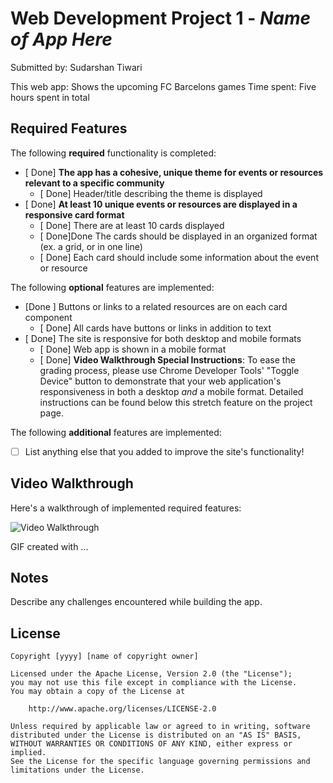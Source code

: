 # Web Development Project 1 - *Name of App Here*

Submitted by: Sudarshan Tiwari

This web app: Shows the upcoming FC Barcelons games
Time spent: Five hours spent in total

## Required Features

The following **required** functionality is completed:

- [ Done] **The app has a cohesive, unique theme for events or resources relevant to a specific community**
  - [ Done] Header/title describing the theme is displayed
- [ Done] **At least 10 unique events or resources are displayed in a responsive card format**
  - [ Done] There are at least 10 cards displayed 
  - [ Done]Done The cards should be displayed in an organized format (ex. a grid, or in one line)
  - [ Done] Each card should include some information about the event or resource


The following **optional** features are implemented:

- [Done ] Buttons or links to a related resources are on each card component
  - [ Done] All cards have buttons or links in addition to text
- [ Done] The site is responsive for both desktop and mobile formats
  - [ Done] Web app is shown in a mobile format
  - [ Done] **Video Walkthrough Special Instructions**: To ease the grading process, please use Chrome Developer Tools' "Toggle Device" button to demonstrate that your web application's responsiveness in both a desktop *and* a mobile format. Detailed instructions can be found below this stretch feature on the project page. 

The following **additional** features are implemented:

* [ ] List anything else that you added to improve the site's functionality!

## Video Walkthrough

Here's a walkthrough of implemented required features:

<img src='https://imgur.com/a/zzMIGFo' title='Video Walkthrough' width='' alt='Video Walkthrough' />

<!-- Replace this with whatever GIF tool you used! -->
GIF created with ...  
<!-- Recommended tools:
[Kap](https://getkap.co/) for macOS
[ScreenToGif](https://www.screentogif.com/) for Windows
[peek](https://github.com/phw/peek) for Linux. -->

## Notes

Describe any challenges encountered while building the app.

## License

    Copyright [yyyy] [name of copyright owner]

    Licensed under the Apache License, Version 2.0 (the "License");
    you may not use this file except in compliance with the License.
    You may obtain a copy of the License at

        http://www.apache.org/licenses/LICENSE-2.0

    Unless required by applicable law or agreed to in writing, software
    distributed under the License is distributed on an "AS IS" BASIS,
    WITHOUT WARRANTIES OR CONDITIONS OF ANY KIND, either express or implied.
    See the License for the specific language governing permissions and
    limitations under the License.